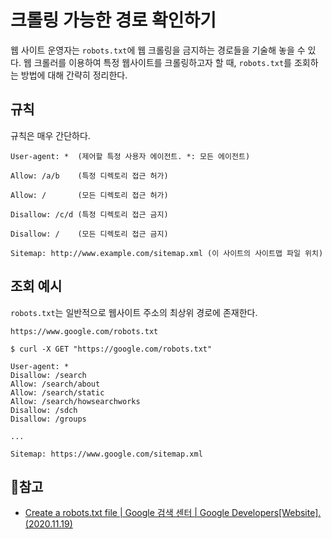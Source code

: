 # 크롤링 가능한 경로 확인하기

웹 사이트 운영자는 `robots.txt`에 웹 크롤링을 금지하는 경로들을 기술해 놓을 수 있다.  웹 크롤러를 이용하여 특정 웹사이트를 크롤링하고자 할 때, `robots.txt`를 조회하는 방법에 대해 간략히 정리한다.



## 규칙

규칙은 매우 간단하다.

```
User-agent: *  (제어할 특정 사용자 에이전트. *: 모든 에이전트)

Allow: /a/b    (특정 디렉토리 접근 허가)

Allow: /       (모든 디렉토리 접근 허가)

Disallow: /c/d (특정 디렉토리 접근 금지)

Disallow: /    (모든 디렉토리 접근 금지)

Sitemap: http://www.example.com/sitemap.xml (이 사이트의 사이트맵 파일 위치)
```



## 조회 예시

`robots.txt`는 일반적으로 웹사이트 주소의 최상위 경로에 존재한다.

```shell
https://www.google.com/robots.txt
```



```shell
$ curl -X GET "https://google.com/robots.txt"

User-agent: *
Disallow: /search
Allow: /search/about
Allow: /search/static
Allow: /search/howsearchworks
Disallow: /sdch
Disallow: /groups

...

Sitemap: https://www.google.com/sitemap.xml
```



## 📜참고

- [Create a robots.txt file  | Google 검색 센터  | Google Developers[Website]. (2020.11.19)](https://developers.google.com/search/docs/advanced/robots/create-robots-txt?hl=ko)

